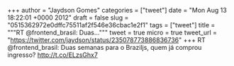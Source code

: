 
+++
author = "Jaydson Gomes"
categories = ["tweet"]
date = "Mon Aug 13 18:22:01 +0000 2012"
draft = false
slug = "0515362972e0dffc75511af2f546e36cbac1e2f1"
tags = ["tweet"]
title = """RT @frontend_brasil: Duas..."""
tweet = true
micro = true
tweet_url = "https://twitter.com/jaydson/status/235078773886836736"
+++
RT @frontend_brasil: Duas semanas para o Braziljs, quem já comprou ingresso? http://t.co/ELzsGhx7
